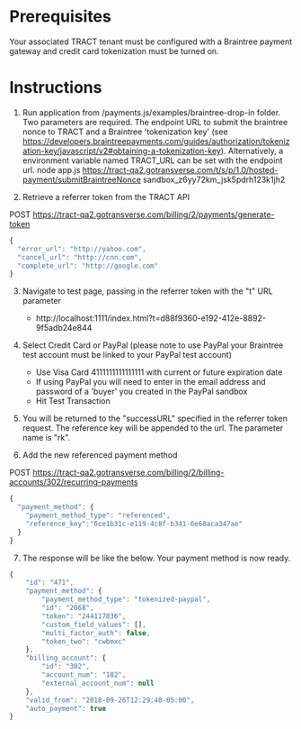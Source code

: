 # Prerequisites

Your associated TRACT tenant must be configured with a Braintree payment gateway and credit card tokenization must be turned on. 

# Instructions

1. Run application from /payments.js/examples/braintree-drop-in folder.
   Two parameters are required. The endpoint URL to submit the braintree nonce to TRACT and a Braintree 'tokenization key' (see https://developers.braintreepayments.com/guides/authorization/tokenization-key/javascript/v2#obtaining-a-tokenization-key).
   Alternatively, a environment variable named TRACT_URL can be set with the endpoint url.
    node app.js https://tract-qa2.gotransverse.com/t/s/p/1.0/hosted-payment/submitBraintreeNonce sandbox_z6yy72km_jsk5pdrh123k1jh2
    
2. Retrieve a referrer token from the TRACT API        

POST https://tract-qa2.gotransverse.com/billing/2/payments/generate-token
```javascript
{
  "error_url": "http://yahoo.com",
  "cancel_url": "http://cnn.com",
  "complete_url": "http://google.com"
}
```

3. Navigate to test page, passing in the referrer token with the "t" URL parameter
    * http://localhost:1111/index.html?t=d88f9360-e192-412e-8892-9f5adb24e844

4. Select Credit Card or PayPal (please note to use PayPal your Braintree test account must be linked to your PayPal test account)  
    * Use Visa Card 4111111111111111 with current or future expiration date
    * If using PayPal you will need to enter in the email address and password of a 'buyer' you created in the PayPal sandbox
    * Hit Test Transaction

5. You will be returned to the "successURL" specified in the referrer token request. The reference key will be appended to the url. The parameter name is "rk".

6. Add the new referenced payment method

POST https://tract-qa2.gotransverse.com/billing/2/billing-accounts/302/recurring-payments

```javascript
{
  "payment_method": {
    "payment_method_type": "referenced",
    "reference_key":"6ce1b31c-e119-4c8f-b341-6e68aca347ae"
  }
}
```

7. The response will be like the below. Your payment method is now ready.

```javascript
{
    "id": "471",
    "payment_method": {
        "payment_method_type": "tokenized-paypal",
        "id": "2068",
        "token": "244117836",
        "custom_field_values": [],
        "multi_factor_auth": false,
        "token_two": "cwbmxc"
    },
    "billing_account": {
        "id": "302",
        "account_num": "182",
        "external_account_num": null
    },
    "valid_from": "2018-09-26T12:29:48-05:00",
    "auto_payment": true
}
```

